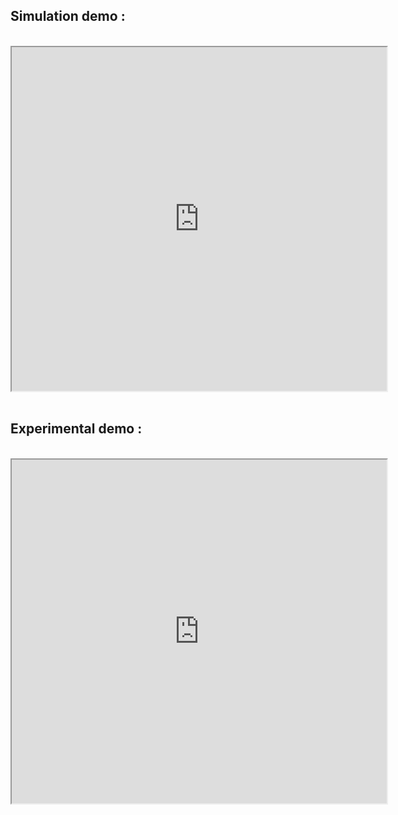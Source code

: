 <h2>Simulation demo :</h2><br>
<div style="text-align: center;"><iframe width="600" height="550" src="https://www.youtube.com/embed/HBiavnFcZaI"></iframe></div>
<br>
<h2>Experimental demo :</h2><br>
<div style="text-align: center;"><iframe width="600" height="550" src="https://www.youtube.com/embed/4zT3zXXVPOU"></iframe></div>  
